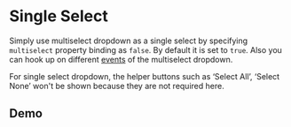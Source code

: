 # Single Select

Simply use multiselect dropdown as a single select by specifying `multiselect` property binding as `false`. By default it is set to `true`. Also you can hook up on different [events](https://ngx-lib.github.io/multiselect/guide/events) of the multiselect dropdown.

<div class="l-sub-section">
	For single select dropdown, the helper buttons such as ‘Select All’, ‘Select None’ won't be shown because they are not required here.
</div>

## Demo

<ms-single-select></ms-single-select>

<code-tabs>
  <code-pane title="app/single-select.component.html" path="single-select/src/app/single-select.component.html"></code-pane>
  <code-pane title="app/single-select.component.ts" path="single-select/src/app/single-select.component.ts"></code-pane>
</code-tabs>
